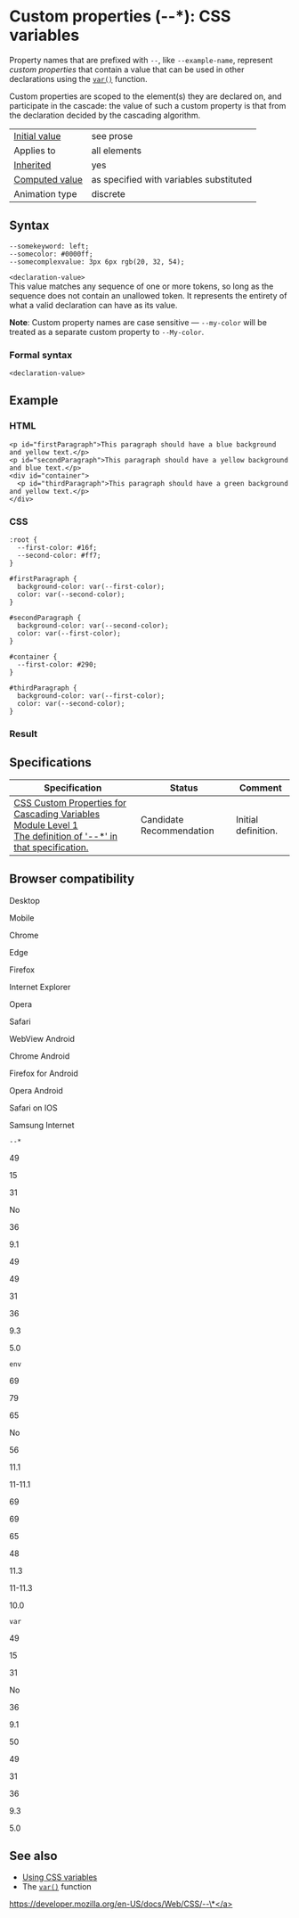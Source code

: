 # Custom properties (--\*): CSS variables

Property names that are prefixed with `--`, like `--example-name`, represent _custom properties_ that contain a value that can be used in other declarations using the [`var()`](<var()>) function.

Custom properties are scoped to the element(s) they are declared on, and participate in the cascade: the value of such a custom property is that from the declaration decided by the cascading algorithm.

<table><tbody><tr class="odd"><td><a href="initial_value">Initial value</a></td><td>see prose</td></tr><tr class="even"><td>Applies to</td><td>all elements</td></tr><tr class="odd"><td><a href="inheritance">Inherited</a></td><td>yes</td></tr><tr class="even"><td><a href="computed_value">Computed value</a></td><td>as specified with variables substituted</td></tr><tr class="odd"><td>Animation type</td><td>discrete</td></tr></tbody></table>

## Syntax

    --somekeyword: left;
    --somecolor: #0000ff;
    --somecomplexvalue: 3px 6px rgb(20, 32, 54);

`<declaration-value>`  
This value matches any sequence of one or more tokens, so long as the sequence does not contain an unallowed token. It represents the entirety of what a valid declaration can have as its value.

**Note**: Custom property names are case sensitive — `--my-color` will be treated as a separate custom property to `--My-color`.

### Formal syntax

    <declaration-value>

## Example

### HTML

    <p id="firstParagraph">This paragraph should have a blue background and yellow text.</p>
    <p id="secondParagraph">This paragraph should have a yellow background and blue text.</p>
    <div id="container">
      <p id="thirdParagraph">This paragraph should have a green background and yellow text.</p>
    </div>

### CSS

    :root {
      --first-color: #16f;
      --second-color: #ff7;
    }

    #firstParagraph {
      background-color: var(--first-color);
      color: var(--second-color);
    }

    #secondParagraph {
      background-color: var(--second-color);
      color: var(--first-color);
    }

    #container {
      --first-color: #290;
    }

    #thirdParagraph {
      background-color: var(--first-color);
      color: var(--second-color);
    }

### Result

## Specifications

<table><thead><tr class="header"><th>Specification</th><th>Status</th><th>Comment</th></tr></thead><tbody><tr class="odd"><td><a href="https://www.w3.org/TR/css-variables-1/#defining-variables">CSS Custom Properties for Cascading Variables Module Level 1<br />
<span class="small">The definition of '--*' in that specification.</span></a></td><td><span class="spec-cr">Candidate Recommendation</span></td><td>Initial definition.</td></tr></tbody></table>

## Browser compatibility

Desktop

Mobile

Chrome

Edge

Firefox

Internet Explorer

Opera

Safari

WebView Android

Chrome Android

Firefox for Android

Opera Android

Safari on IOS

Samsung Internet

`--*`

49

15

31

No

36

9.1

49

49

31

36

9.3

5.0

`env`

69

79

65

No

56

11.1

11-11.1

69

69

65

48

11.3

11-11.3

10.0

`var`

49

15

31

No

36

9.1

50

49

31

36

9.3

5.0

## See also

- [Using CSS variables](using_css_custom_properties)
- The [`var()`](<var()>) function

<a href="https://developer.mozilla.org/en-US/docs/Web/CSS/--*" class="_attribution-link">https://developer.mozilla.org/en-US/docs/Web/CSS/--\*</a>
